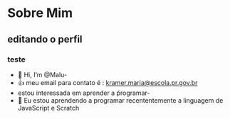  # Sobre Mim

## editando o perfil

### teste
- 👋 Hi, I’m @Malu-
- :+1: meu email para contato é : kramer.maria@escola.pr.gov.br
- estou interessada em aprender a ṕrogramar- 
- 🌱 Eu estou aprendendo a programar recententemente  a linguagem de JavaScript e  Scratch
<!---
Malu-Kramer/Malu-Kramer is a ✨ special ✨ repository because its `README.md` (this file) appears on your GitHub profile.Jun
Jul
Aug
Sep
Oct
Nov
Dec
Jan
Feb
Mar
Apr
May
Mon
Wed
You can click the Preview link to take a look at your changes.
--->
